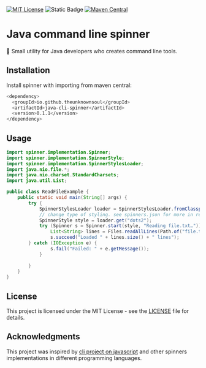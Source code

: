 [![MIT License](https://img.shields.io/badge/License-MIT-green.svg)](https://choosealicense.com/licenses/mit/)
![Static Badge](https://img.shields.io/badge/Language-Java_21-orange)
[![Maven Central](https://img.shields.io/maven-central/v/io.github.theunknownsoul/java-cli-spinner.svg?label=Maven%20Central)](https://search.maven.org/artifact/io.github.theunknownsoul/java-cli-spinner)


# Java command line spinner

🤝 Small utility for Java developers who creates command line tools.

## Installation

Install spinner with importing from maven central:

```bash
<dependency>
  <groupId>io.github.theunknownsoul</groupId>
  <artifactId>java-cli-spinner</artifactId>
  <version>0.1.1</version>
</dependency>
```

## Usage

```java
import spinner.implementation.Spinner;
import spinner.implementation.SpinnerStyle;
import spinner.implementation.SpinnerStylesLoader;
import java.nio.file.*;
import java.nio.charset.StandardCharsets;
import java.util.List;

public class ReadFileExample {
    public static void main(String[] args) {
        try {
            SpinnerStylesLoader loader = SpinnerStylesLoader.fromClasspath("spinners.json");
            // change type of styling. see spinners.json for more in resources
            SpinnerStyle style = loader.get("dots2");
            try (Spinner s = Spinner.start(style, "Reading file.txt…")) {
                List<String> lines = Files.readAllLines(Path.of("file.txt"), StandardCharsets.UTF_8);
                s.succeed("Loaded " + lines.size() + " lines");
        } catch (IOException e) {
                s.fail("Failed: " + e.getMessage());
            }
            
        }
    }
}
```

## License
This project is licensed under the MIT License - see the [LICENSE](LICENSE) file for details.

## Acknowledgments
This project was inspired by [cli project on javascript](https://github.com/sindresorhus/cli-spinners)
and other spinners implementations in different programming languages.
